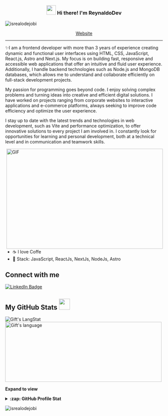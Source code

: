 <!-- Heading -->
<h3 align="center"><img src = "https://raw.githubusercontent.com/MartinHeinz/MartinHeinz/master/wave.gif" width = 30px> Hi there! I'm ReynaldoDev</h3>

<!-- Profile Views -->

<p align="left"> <img src="https://komarev.com/ghpvc/?username=Rmoreno3&label=Profile%20views&color=0e75b6&style=flat" alt="isrealodejobi" />
</p>

<p align="center">
  <a href="https://portfolio-2024-rmoreno3s-projects.vercel.app/">Website</a>
</p>

 <!-- About section -->

---
✨I am a frontend developer with more than 3 years of experience creating dynamic and functional user interfaces using HTML, CSS, JavaScript, React.js, Astro and Next.js. My focus is on building fast, responsive and accessible web applications that offer an intuitive and fluid user experience. Additionally, I handle backend technologies such as Node.js and MongoDB databases, which allows me to understand and collaborate efficiently on full-stack development projects.

My passion for programming goes beyond code. I enjoy solving complex problems and turning ideas into creative and efficient digital solutions. I have worked on projects ranging from corporate websites to interactive applications and e-commerce platforms, always seeking to improve code efficiency and optimize the user experience.

I stay up to date with the latest trends and technologies in web development, such as Vite and performance optimization, to offer innovative solutions to every project I am involved in. I constantly look for opportunities for learning and personal development, both at a technical level and in communication and teamwork skills.


<!-- code gif-->
<img align="right" alt="GIF" src="./code.gif" width="500" height="320" />

- ☕ I love Coffe
- 🚀 Stack: JavaScript, ReactJs, NextJs, NodeJs, Astro
<!-- About section: END -->


<!-- Conecct section -->

<h2>Connect with me </h3>
    <p>
        <a href="https://www.linkedin.com/in/reynaldodev/"><img src="https://img.shields.io/badge/Reynaldodev%20-blue?style=plastic&amp;labelColor=blue&amp;logo=LinkedIn&amp;link=https://linkedin.com/in/reynaldodev/" alt="LinkedIn Badge"></a>
   </p>

 <!-- Conecct section: END -->
 
  <!-- GitHub section -->

 ##  My GitHub Stats <img src = "https://i.pinimg.com/originals/65/c4/f4/65c4f452571be1261e9c623f7da488ac.gif" width = 35px> 
 
 <div>
   <img align="center" src="https://github-readme-streak-stats.herokuapp.com/?user=Rmoreno3" alt="Gift's LangStat" />
  <img align="center" src="https://github-readme-stats.vercel.app/api/top-langs?username=Rmoreno3&langs_count=10&show_icons=true&locale=en&layout=compact&theme=light" alt="Gift's language" height="192px"  width="500px"/>
</div>

**Expand to view**
<details>
  <summary><b>:zap: GitHub Profile Stat</b></summary>
  <img src="https://github-readme-stats.anuraghazra1.vercel.app/api?username=Rmoreno3&show_icons=true" />
</details>
<!-- GitHub section: END -->

<!-- Profile Views -->

<p align="left"> <img src="https://komarev.com/ghpvc/?username=Rmoreno3" alt="isrealodejobi" />
</p>

<!-- THE END -->


<!--
**lauragift21/lauragift21** is a ✨ _special_ ✨ repository because its `README.md` (this file) appears on your GitHub profile.

Here are some ideas to get you started:

- 🔭 I’m currently working on ...
- 🌱 I’m currently learning ...
- 👯 I’m looking to collaborate on ...
- 🤔 I’m looking for help with ...
- 💬 Ask me about ...
- 📫 How to reach me: ...
- 😄 Pronouns: ...
- ⚡ Fun fact: ...
-->
